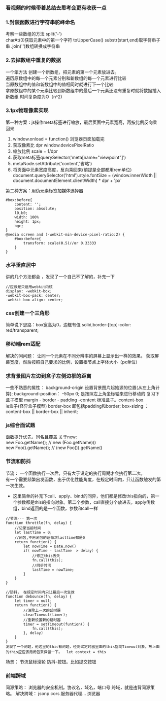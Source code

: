 ### 看视频的时候带着总结去思考会更有收获一点

### 1.封装函数进行字符串驼峰命名
考察一些数组的方法
split('-')  
charAt(0)获取元素中的第一个字符
toUpperCase()
substr(start,end)取字符串子串
.join('')数组转换成字符串


### 2.去掉数组中重复的数据
一个笨方法 
创建一个新数组，把元素的第一个元素放进去。  
遍历原数组中的每一个元素分别和新数组的每一个元素进行比较   
当原数组中的值和新数组中的值相同时就进行下一个比较    
拿原数组中的某个元素比较到新数组中的最后一个元素还没有重复时就将数据插入新数组
时间复杂度为O（n^2)

### 3.1px物理像素实现
第一种方案：js操作meta标签进行缩放，最后页面中元素宽高，再按比例反向乘回来
1. window.onload = function()  浏览器页面加载完
2. 获取像素比 dpr window.devicePixelRatio
3. 缩放比例  scale = 1/dpr
4. 获取meta标签querySelector('meta[name="viewpoint"]')
5. metaNode.setAttribute('content','省略')
6. 将页面中元素宽度高度，反向乘回来(前提是全部都用rem单位)
    document.querySelector('html').style.fontSize = (window.innerWidth || document.documentElement.clientWidth) * dpr + 'px'

第二种方案：用伪元素标签加媒体选择器
```
#box:before{
    content: '';
    position: absolute;
    l0,b0;
    width: 100%
    height: 1px;
    bgc;
}
@media screen and (-webkit-min-device-pixel-ratio:2) {
    #box:before{
        transform: scale(0.5)//or 0.33333
    }
}
```


### 水平垂直居中
讲的几个方法都会 ，发现了一个自己不了解的，补充一下
```
//应该是只适用webkit内核
display: -webkit-box;
-webkit-box-pack: center;
-webkit-box-align: center;
```

### css创建一个三角形
简单说下思路：box宽高为0，边框有值 solid,border-[top]-color: red/transparent;

 

### 移动端rem适配
解决的问问题： 让同一个元素在不同分辨率的屏幕上显示出一样的效果。
获取屏幕宽度，然后按照自己要求的比例，设置根节点上字体大小（px单位）



### 求背景图片左边到盒子左侧边框的距离
一些不熟悉的属性： background-origin 设置背景图片起始源的位置(从左上角计算);
background-position： -50px 0; 是按照左上角坐标轴来进行移动的
复习下盒子模型 margin - border - padding -content
标准盒子。content-box     
ie盒子(怪异盒子模型) border-box 即包括padding和border;
box-sizing ： content-box || border-box || inherit;


### js综合面试题
函数提升优先，同名且覆盖
关于new:  
new Foo.getName();  // new (Foo.getName)()   
new Foo().getName();  // (new Foo()).getName()


### 节流和防抖
节流： 一个函数执行一次后，只有大于设定的执行周期才会执行第二次。   
有一个需要频繁出发函数，出于优化性能角度，在规定时间内，只让函数触发的第一次生效。
- 这里简单的补充下call、apply、bind的同异，他们都是修改this指向的，第一个参数都是this的指向对象。第二个参数，call直接分个放进去，apply传数组，bind返回的是一个函数，参数和call一样
```
//节流--- 第一次
function throttle(fn, delay) {
    //记录当前时间
    let lastTime = 0;
    //闭包,不用闭包的话每次lasttime都是0
    return function() {
        let nowTime = Date.now()
        if( nowTime - lastTime  > delay) {
            //修正this丢失
            fn.call(this);
            //同步时间
            lastTime = nowTime;
        }
    }
}
```

```
//防抖， 在规定时间内只让最后一次生效
function debounce(fn, delay) {
    let timer = null;
    return function() {
        //清除上一次的延时器
        clearTimeout(timer);
        //重新设置新的延时器
        timer = setTimeout(funtion() {
            fn.call(this);
        }, delay)
    }
}
发现了一个问题，他这里的this有问题，经测试定时器里面的this指向Timeout对象，故上面的this应应该用闭包来保留一下。  let context = this

```

场景：  节流鼠标滚轮   防抖-按钮。比如提交按钮


### 前端跨域
同源策略： 浏览器的安全机制。协议名，域名，端口号
跨域，就是违背同源策略。
解决跨域： jsonp cors 服务器代理...
浏览器<script>标签的天然跨域属性
1. 创建script标签
2. 设置回调函数fn
3. 设置script的src属性，设置请求地址?callback=fn
4. 让script标签放上去---appendChild
```
var script = document.createElement('script');
function getData(data) {
    //数据请求回来会触发这个函数
    console.log(data);
}
script.src = 'http://localhost:8080?callback=getData';
document.body.appendChild(script);

```


### nodejs的事件轮询机制。
**注意辨析nextTick和seImmediate
借助libuv库实现的。事件轮询计旨，分为6个阶段
1. timers定时器阶段,记时和执行到点的定时器setTimeout()回调函数
2. pending callbacks 某些系统操作（例如tcp错误类型）的回调函数
3. idle, prepare 准备工作
4. poll 轮询阶段 
    如果轮询队列不空，依次同步取出轮询队列中第一个回调执行函数执行，直到轮询队列为空或者达到系统最大的限制
    如果轮询队列为空，之前设置过setImmediate()函数直接进入下一个check阶段
                    如果没有，在当前poll阶段等待直到轮询队列添加回调函数-->执行
                    或者定时器到点了，也会去一个阶段
5. check阶段
    执行setImmediate设置的回调函数
6.close callback 关闭阶段
    执行close事件回调函数
process.nextTick() 能在任何阶段优先执行



### 从一个url地址到最终页面渲染完成发生了什么.
1. DNS解析，将域名地址解析为ip地址
    浏览器DNS缓存
    系统DNS缓存
    路由器DNS缓存
    网络运行商DNS缓存
    递归搜索， 举例 hbw.github.com
    - .com域名下查找DNS解析
    - .github域名下查找DNS解析
    - hbw域名下查找解析
    - 找不到了，报错
2. TCP连接，三次握手，
    第一次握手，由浏览器，告诉服务其我要发送请求了
    第二次握手，由服务器，告诉浏览器我准备接受了，你发送把
    第三次握手，由浏览器，我马上就发，你准备好
    为什么要三次握手： 如果只握手一次，服务器很忙你就发过去了，服务器是接收不了的
    如果只握手两次，万一这个浏览器突然繁忙了，服务器干等着也不行，所以准备发的时候要跟服务器说一下
3. 发送请求
4. 响应报文
5. 渲染页面
    遇见HTML标记，浏览器调用html解析器解析成token并构建成dom树
    遇见style/link标记，浏览器调用css解析器，处理css表及并构建cssom树
    遇见script标记，调用javascript解析器，处理script代码（绑定事件，修改dom/cssom树）
    将dom树和cssom树合并成一个渲染树
    根据渲染树来计算布局，计算每个节点的几何信息（布局）
    将各个节点颜色回值到屏幕上（渲染）
注意：这几个步骤不一定按照顺序执行
6. 断开链接 tcp四次挥手
    第一次挥手，由浏览器发起，发送给服务器，我东西发送完了（请求报文）你准备关闭把
    第二次挥手，由服务器发起，告诉浏览器，我东西接受完了（请求报文），我准备关闭了，你也准备把
    第三次挥手，由服务器发起，我东西发送完了（响应报文），你准备关闭把
    第四此挥手，由浏览器发起，我东西接受完了，我准备关闭了（响应报文）你准备关闭把


### 变量提升 预处理
函数提升--提前定义该函数
fun()       
function fun() {}   //正常执行   
执行上下文 excute context。要区别于作用域
三个属性（变量对象、this、作用域链）


### 宏任务和微任务
宏任务 setTimeout setInterval requreAnimationFrame
1. 第一个宏任务队列中只有一个任务，执行主线程的js代码
2. 宏任务队列可以由多个

微任务 promise.then process.nextTick
1. 只有一个微任务队列，当上一个宏任务完成时就会查看微任务队列中有没有任务，有的话全部执行完


### vue的mvvm实现原理
1. 模板解析
2. 数据绑定
